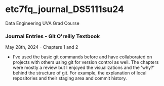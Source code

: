 # etc7fq_journal_DS5111su24
Data Engineering UVA Grad Course

### Journal Entries - Git O'reilly Textbook

May 28th, 2024 - Chapters 1 and 2

- I've used the basic git commands before and have collaborated on projects with others using git for version control as well. 
The chapters were mostly a review but I enjoyed the visualizations and the 'why?' behind the structure of git. 
For example, the explanation of local repositories and their staging area and commit history.


